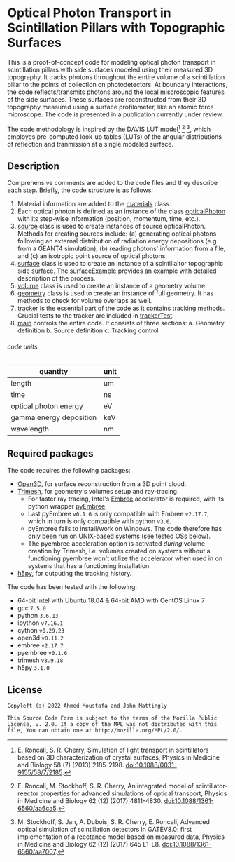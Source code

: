 # Optical Photon Transport in Scintillation Pillars with Topographic Surfaces #

This is a proof-of-concept code for modeling optical photon transport in scintillation pillars with side surfaces modeled using their measured 3D topography. It tracks photons throughout the entire volume of a scintillation pillar to the points of collection on photodetectors. At boundary interactions, the code reflects/transmits photons around the local miscroscopic features of the side surfaces. These surfaces are reconstructed from their 3D topography measured using a surface profilometer, like an atomic force microscope. The code is presented in a publication currently under review.

The code methodology is inspired by the DAVIS LUT model[^1] [^2] [^3], which employes pre-computed look-up tables (LUTs) of the angular distributions of reflection and tranmission at a single modeled surface.

## Description
Comprehensive comments are added to the code files and they describe each step. Briefly, the code structure is as follows:
1. Material information are added to the [materials] class.
2. Each optical photon is defined as an instance of the class [opticalPhoton] with its step-wise information (position, momentum, time, etc.).
3. [source] class is used to create instances of source opticalPhoton. Methods for creating sources include: (a) generating optical photons following an external distribution of radiation energy depositions (e.g. from a GEANT4 simulation), (b) reading photons' information from a file, and (c) an isotropic point source of optical photons.
4. [surface] class is used to create an instance of a scintillaltor topographic side surface. The [surfaceExample] provides an example with detailed description of the process.
5. [volume] class is used to create an instance of a geometry volume.
6. [geometry] class is used to create an instance of full geometry. It has methods to check for volume overlaps as well.
7. [tracker] is the essential part of the code as it contains tracking methods. Crucial tests to the tracker are included in [trackerTest].
8. [main] controls the entire code. It consists of three sections:
a. Geometry definition
b. Source definition
c. Tracking control

###### code units
|  quantity                   |    unit  |
|  -------------------------- | -------- |
| length                      |     um   |
| time                        |     ns   |
| optical photon energy       |     eV   |
| gamma energy deposition     |    keV   |
| wavelength                  |     nm   |

## Required packages
The code requires the following packages:
- [Open3D], for surface reconstruction from a 3D point cloud.
- [Trimesh], for geometry's volumes setup and ray-tracing.
    - For faster ray tracing, Intel's [Embree] accelerator is required, with its python wrapper [pyEmbree].
    - Last pyEmbree `v0.1.6` is only compatible with Embree `v2.17.7`, which in turn is only compatible with python `v3.6`.
    - pyEmbree fails to install/work on Windows. The code therefore has only been run on UNIX-based systems (see tested OSs below).
    - The pyembree acceleration option is activated _during_ volume creation by Trimesh, i.e. volumes created on systems without a functioning pyembree won't utilize the accelerator when used in on systems that has a functioning installation.
- [h5py], for outputing the tracking history.


The code has been tested with the following:
- 64-bit Intel with Ubuntu 18.04 & 64-bit AMD with CentOS Linux 7
- gcc `7.5.0`
- python `3.6.13`
- ipython `v7.16.1`
- cython `v0.29.23`
- open3d `v0.11.2`
- embree `v2.17.7`
- pyembree `v0.1.6`
- trimesh `v3.9.18`
- h5py `3.1.0`


[^1]: E. Roncali, S. R. Cherry, Simulation of light transport in scintillators based on 3D characterization of crystal surfaces, Physics in Medicine and Biology 58 (7) (2013) 2185-2198. [doi:10.1088/0031-9155/58/7/2185].
[^2]: E. Roncali, M. Stockhoff, S. R. Cherry, An integrated model of scintillator-reector properties for advanced simulations of optical transport, Physics in Medicine and Biology 62 (12) (2017) 4811-4830. [doi:10.1088/1361-6560/aa6ca5].
[^3]: M. Stockhoff, S. Jan, A. Dubois, S. R. Cherry, E. Roncali, Advanced optical simulation of scintillation detectors in GATEV8.0: first implementation of a reectance model based on measured data, Physics in Medicine and Biology 62 (12) (2017) 645 L1-L8. [doi:10.1088/1361-6560/aa7007].


[Open3D]: <http://www.open3d.org/docs/release/introduction.html>
[Trimesh]: < https://trimsh.org/index.html>
[Embree]: <https://www.embree.org/>
[pyEmbree]: <https://github.com/scopatz/pyembree>
[h5py]: <https://www.h5py.org/>
[doi:10.1088/0031-9155/58/7/2185]: <https://dx.doi.org/10.1088/0031-9155/58/7/2185>
[doi:10.1088/1361-6560/aa6ca5]: <https://dx.doi.org/10.1088/1361-6560/aa6ca5>
[doi:10.1088/1361-6560/aa7007]: <https://dx.doi.org/10.1088/1361-6560/aa7007>

[materials]: <src/materials.py>
[opticalPhoton]: <src/opticalPhoton.py>
[source]: <src/source.py>
[surface]: <src/surface.py>
[surfaceExample]: <examples/surfaces modeling/README.md>
[volume]: <src/volume.py>
[geometry]: <src/geometry.py>
[tracker]: <src/tracker.py>
[trackerTest]: <tests/tracker/volumeIntersections.py>
[main]: <main.py>



## License

	Copyleft (ɔ) 2022 Ahmed Moustafa and John Mattingly

    This Source Code Form is subject to the terms of the Mozilla Public
    License, v. 2.0. If a copy of the MPL was not distributed with this
    file, You can obtain one at http://mozilla.org/MPL/2.0/.

